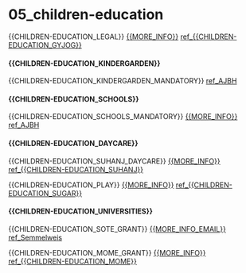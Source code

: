 # 05\_children-education

\{{CHILDREN-EDUCATION\_LEGAL\}} [\{{MORE\_INFO\}}](https://github.com/martonfekete/ukrainehelp/blob/master/content/help/%7B%7BCHILDREN-EDUCATION\_LEGAL\_URL%7D%7D/README.md) [ref\_\{{CHILDREN-EDUCATION\_GYJOG\}}](https://gyermekjogicivilkoalicio.hu/aktualis/tajekoztato-ukrajnabol-menekulo-gyerekeknek/###3/16/2022)

#### \{{CHILDREN-EDUCATION\_KINDERGARDEN\}}

\{{CHILDREN-EDUCATION\_KINDERGARDEN\_MANDATORY\}} [ref\_AJBH](https://www.ajbh.hu/web/guest/fontos-informaciok-az-ukrajnabol-menekulok-szamara###3/16/2022)

#### \{{CHILDREN-EDUCATION\_SCHOOLS\}}

\{{CHILDREN-EDUCATION\_SCHOOLS\_MANDATORY\}} [\{{MORE\_INFO\}}](https://kk.gov.hu/tankeruletek) [ref\_AJBH](https://www.ajbh.hu/web/guest/fontos-informaciok-az-ukrajnabol-menekulok-szamara###3/16/2022)

#### \{{CHILDREN-EDUCATION\_DAYCARE\}}

\{{CHILDREN-EDUCATION\_SUHANJ\_DAYCARE\}} [\{{MORE\_INFO\}}](https://www.facebook.com/suhanjalapitvany/photos/a.589132167795288/7227670407274731/) [ref\_\{{CHILDREN-EDUCATION\_SUHANJ\}}](https://www.facebook.com/suhanjalapitvany/photos/a.589132167795288/7227670407274731/###3/16/2022)

\{{CHILDREN-EDUCATION\_PLAY\}} [\{{MORE\_INFO\}}](https://www.facebook.com/SugarJatszohaz/photos/a.2675275289193603/4848096748578102/) [ref\_\{{CHILDREN-EDUCATION\_SUGAR\}}](https://www.facebook.com/SugarJatszohaz/photos/a.2675275289193603/4848096748578102/###3/16/2022)

#### \{{CHILDREN-EDUCATION\_UNIVERSITIES\}}

\{{CHILDREN-EDUCATION\_SOTE\_GRANT\}} [\{{MORE\_INFO\_EMAIL\}}](mailto:titkarsag.kht@semmelweis-univ.hu) [ref\_Semmelweis](https://semmelweis.hu/hirek/2022/02/28/tobb-teruleten-is-segiti-a-semmelweis-egyetem-az-ukrajnabol-menekuloket/###3/16/2022)

\{{CHILDREN-EDUCATION\_MOME\_GRANT\}} [\{{MORE\_INFO\}}](https://www.facebook.com/momebudapest/photos/a.166689020046984/4874153675967138/) [ref\_\{{CHILDREN-EDUCATION\_MOME\}}](https://www.facebook.com/momebudapest/photos/a.166689020046984/4874153675967138/###3/16/2022)
